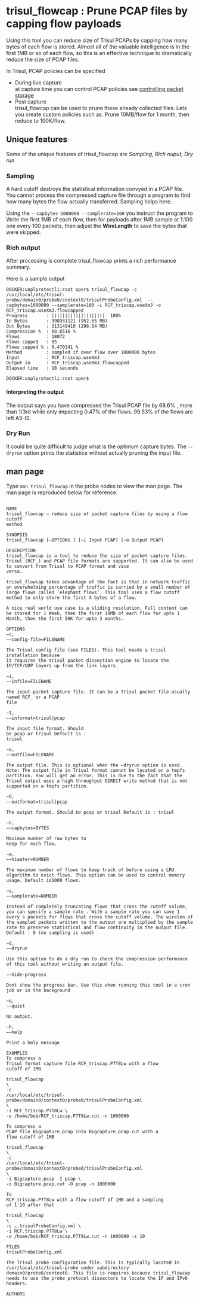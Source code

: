 # trisul\_flowcap : Prune PCAP files by capping flow payloads

Using this tool you can reduce size of Trisul PCAPs by capping how many
bytes of each flow is stored. Almost all of the valuable intelligence is
in the first 1MB or so of each flow, so this is an effective technique
to dramatically reduce the size of PCAP files.

In Trisul, PCAP policies can be specified

  - During live capture  
    at capture time you can control PCAP policies see [controlling
    packet storage](/docs/ug/caps/packetstorage.html)
  - Post capture  
    trisul\_flowcap can be used to prune these already collected files.
    Lets you create custom policies such as. Prune 10MB/flow for 1
    month, then reduce to 100K/flow.

## Unique features

Some of the unique features of trisul\_flowcap are *Sampling, Rich
ouput, Dry run*

### Sampling

A hard cutoff destroys the statistical information convyed in a PCAP
file. You cannot process the compressed capture file through a program
to find how many bytes the flow actually transferred. Sampling helps
here.

Using the `--capbytes-1000000 --samplerate=100` you instruct the program
to Write the first 1MB of each flow, then for payloads after 1MB sample
at 1:100 one every 100 packets, then adjust the **WireLength** to save
the bytes that were skipped.

### Rich output

After processing is complete trisul\_flowcap prints a rich performance
summary.

Here is a sample output

``` language-bash
DOCKER:unplprotectli:root oper$ trisul_flowcap -c /usr/local/etc/trisul-probe/domain0/probe0/context0/trisulProbeConfig.xml  --capbytes=1000000 --samplerate=100 -i RCF_triscap.wseXmJ -o RCF_triscap.wseXmJ.flowcapped
Progress       : ||||||||||||||||||||  100%
In Bytes       : 998931121 (952.65 MB)
Out Bytes      : 313149410 (298.64 MB)
Compression %  : 68.6516 % 
Flows          : 18072
Flows capped   : 85
Flows capped % : 0.470341 % 
Method         : sampled if over flow over 1000000 bytes
Input          : RCF_triscap.wseXmJ
Output in      : RCF_triscap.wseXmJ.flowcapped
Elapsed time   : 18 seconds

DOCKER:unplprotectli:root oper$ 
```

#### Interpreting the output

The output says you have compressed the Trisul PCAP file by 68.6% , more
than 1/3rd while only impacting 0.47% of the flows. 99.53% of the flows
are left AS-IS.

### Dry Run

It could be quite difficult to judge what is the optimum capture bytes.
The `--dryrun` option prints the statistice without actually pruning the
input file.

## man page

Type `man trisul_flowcap` in the probe nodes to view the man page. The
man page is reproduced below for reference.


```

NAME
trisul_flowcap – reduce size of packet capture files by using a flow cutoff
method

SYNOPSIS
trisul_flowcap [−OPTIONS ] [−i Input PCAP] [−o Output PCAP]

DESCRIPTION
trisul_flowcap is a tool to reduce the size of packet capture files. Trisul (RCF_) and PCAP file formats are supported. It can also be used to convert from Trisul to PCAP format and vice
versa.

trisul_flowcap takes advantage of the fact is that in network traffic an overwhelming percentage of traffic is carried by a small number of large flows called ’elephant flows’. This tool uses a flow cutoff method to only store the first X bytes of a flow.

A nice real world use case is a sliding resolution. Full content can be stored for 1 Week, then the first 10MB of each flow for upto 1 Month, then the first 50K for upto 3 months.

OPTIONS
−c,
−−config-file=FILENAME

The Trisul config file (see FILES). This tool needs a trisul installation because
it requires the trisul packet dissection engine to locate the IP/TCP/UDP layers up from the link layers.

−i,
−−infile=FILENAME

The input packet capture file. It can be a Trisul packet file usually named RCF_ or a PCAP
file

−I,
−−informat=trisul|pcap

The input file format. Should
be pcap or trisul Default is :
trisul

−o,
−−outfile=FILENAME

The output file. This is optional when the —dryrun option is used. Note: The output file in Trisul format cannot be located on a tmpfs partition. You will get an error. This is due to the fact that the Trisul output uses a high throughput DIRECT write method that is not supported on a tmpfs partition.

−O,
−−outformat=trisul|pcap

The output format. Should be pcap or trisul Default is : trisul

−n,
−−capbytes=BYTES

Maximum number of raw bytes to
keep for each flow.

−w,
−−hiwater=NUMBER

The maximum number of flows to keep track of before using a LRU algorithm to evict flows. This option can be used to control memory usage. Default is1000 flows.

−s,
−−samplerate=NUMBER

Instead of completely truncating flows that cross the cutoff volume, you can specify a sample rate . With a sample rate you can save 1 every s packets for flows that cross the cutoff volume. The wirelen of the sampled packets written to the output are multiplied by the sample rate to preserve statistical and flow continuity in the output file. Default : 0 (no sampling is used)

−d,
−−dryrun

Use this option to do a dry run to check the compression performance of this tool without writing an output file.

−−hide-progress

Dont show the progress bar. Use this when running this tool in a cron job or in the background

−q,
−−quiet

No output.

−h,
−−help

Print a help message

EXAMPLES
To compress a
Trisul format capture file RCF_triscap.P7T8Lw with a flow
cutoff of 1MB

trisul_flowcap
\
-c
/usr/local/etc/trisul-probe/domain0/context0/probe0/trisulProbeConfig.xml
\
-i RCF_triscap.P7T8Lw \
-o /home/bob/RCF_triscap.P7T8Lw.cut -n 1000000

To compress a
PCAP file Bigcapture.pcap into Bigcapture.pcap.cut with a
flow cutoff of 1MB

trisul_flowcap
\
-c
/usr/local/etc/trisul-probe/domain0/context0/probe0/trisulProbeConfig.xml
\
-i Bigcapture.pcap -I pcap \
-o Bigcapture.pcap.cut -O pcap -n 1000000

To
RCF_triscap.P7T8Lw with a flow cutoff of 1MB and a sampling
of 1:10 after that

trisul_flowcap
\
-c ….trisulProbeConfig.xml \
-i RCF.triscap.P7T8Lw \
-o /home/bob/RCF_triscap.P7T8Lw.cut -n 1000000 -s 10

FILES
trisulProbeConfig.xml

The Trisul probe configuration file. This is typically located in /usr/local/etc/trisul-probe under subdirectory domain0/probe0/context0. This file is requires because trisul_flowcap needs to use the probe protocol dissectors to locate the IP and IPv6 headers.

AUTHORS

```